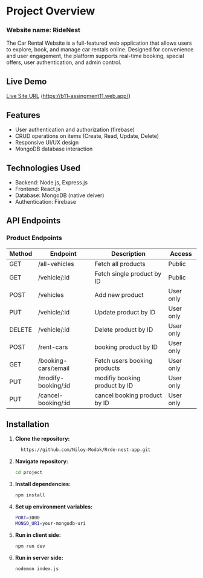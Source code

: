 # Project Overview 
<h3>Website name: RideNest</h3>
The Car Rental Website is a full-featured web application that allows users to explore, book, and manage car rentals online. Designed for convenience and user engagement, the platform supports real-time booking, special offers, user authentication, and admin control.


## Live Demo

[Live Site URL](#) (https://b11-assingment11.web.app/)

## Features

- User authentication and authorization (firebase)
- CRUD operations on items (Create, Read, Update, Delete)
- Responsive UI/UX design
- MongoDB database interaction

## Technologies Used

- Backend: Node.js, Express.js
- Frontend: React.js
- Database: MongoDB (native deiver)
- Authentication: Firebase


## API Endpoints

### Product Endpoints

| Method | Endpoint                | Description                          | Access  |
|--------|-------------------------|--------------------------------------|---------|
| GET    | /all-vehicles           | Fetch all products                  | Public  |
| GET    | /vehicle/:id            | Fetch single product by ID          | Public  |
| POST   | /vehicles               | Add new product                     | User only  |
| PUT    | /vehicle/:id            | Update product by ID                | User only  |
| DELETE | /vehicle/:id            | Delete product by ID                | User only  |
| POST   | /rent-cars              | booking product by ID               | User only  |
| GET    | /booking-cars/:email    | Fetch users booking products        | User only |
| PUT    | /modify-booking/:id     | modifiy booking product by ID       | User only  |
| PUT    | /cancel-booking/:id     | cancel booking product by ID        | User only  |

## Installation

1. **Clone the repository:**
   ```bash
     https://github.com/Niloy-Modak/Rrde-nest-app.git

2. **Navigate repository:**
   ```bash
   cd project
3. **Install dependencies:**
   ```bash
   npm install

4. **Set up environment variables:**
   ```bash
   PORT=3000
   MONGO_URI=your-mongodb-uri
5. **Run in client side:**
   ```bash
   npm run dev
6. **Run in server side:**
   ```bash
   nodemon index.js
